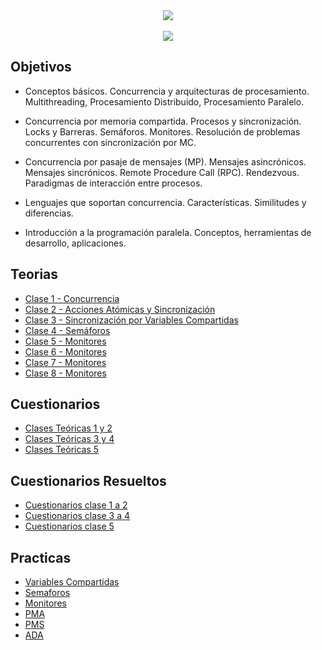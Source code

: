 ﻿<div align="center"> 
<img src="https://readme-typing-svg.demolab.com?font=Fira+Code&size=30&duration=1200&pause=1000&color=FFFFF&center=true&width=435&lines=Programación Concurrente"/>
</div>
﻿<div align="center"> 
<img src="https://media4.giphy.com/media/qgQUggAC3Pfv687qPC/giphy.gif"/>



</div>

<h2>Objetivos</h2>

- Conceptos básicos. Concurrencia y arquitecturas de procesamiento.
Multithreading, Procesamiento Distribuido, Procesamiento Paralelo.

- Concurrencia por memoria compartida. Procesos y sincronización.
Locks y Barreras. Semáforos. Monitores. Resolución de problemas
concurrentes con sincronización por MC.

- Concurrencia por pasaje de mensajes (MP). Mensajes asincrónicos.
Mensajes sincrónicos. Remote Procedure Call (RPC). Rendezvous.
Paradigmas de interacción entre procesos.

- Lenguajes que soportan concurrencia. Características. Similitudes y
diferencias.

- Introducción a la programación paralela. Conceptos, herramientas
de desarrollo, aplicaciones.

<h2>Teorias</h2>

- [Clase 1 - Concurrencia](Teorias/Clase-1---Programacin-Concurrente---2023--Clase.pdf/)
- [Clase 2 - Acciones Atómicas y Sincronización](Teorias/Clase-2---Programacin-Concurrente---2023--Clase.pdf/)
- [Clase 3 - Sincronización por Variables Compartidas](Teorias/Clase-3---Programacin-Concurrente---2023--Clase.pdf/)
- [Clase 4 - Semáforos](Teorias/Clase-4---Programacin-Concurrente---2023--Clase.pdf/)
- [Clase 5 - Monitores](Teorias/Clase-5---Programacin-Concurrente---2023--Clase.pdf/)
- [Clase 6 - Monitores](Teorias/Clase-5---Programacin-Concurrente---2023--Clase.pdf/)
- [Clase 7 - Monitores](Teorias/Clase-5---Programacin-Concurrente---2023--Clase.pdf/)
- [Clase 8 - Monitores](Teorias/Clase-5---Programacin-Concurrente---2023--Clase.pdf/)


<h2>Cuestionarios</h2>

- [Clases Teóricas 1 y 2 ](Cuestionarios/Cuestionario1y2.txt/)
- [Clases Teóricas 3 y 4 ](Cuestionarios/preguntas-clases-3y4.pdf/)
- [Clases Teóricas 5 ](Cuestionarios/preguntas-clases-5.pdf/)


<h2>Cuestionarios Resueltos</h2>

- [Cuestionarios clase 1 a 2](Cuestionarios/preguntas-clases-1y2.pdf/)
- [Cuestionarios clase 3 a 4](Cuestionarios/preguntas-clases-3y4.pdf/)
- [Cuestionarios clase 5](Cuestionarios/preguntas-clases-5.pdf/)


<h2>Practicas</h2>

- [Variables Compartidas](Practicas/Practica1)
- [Semaforos](Practicas/Practica2)
- [Monitores](Practicas/Practica3)
- [PMA](Practicas/Practica4/PMA/)
- [PMS](Practicas/Practica4/PMS/)
- [ADA](Practicas/Practica5)
